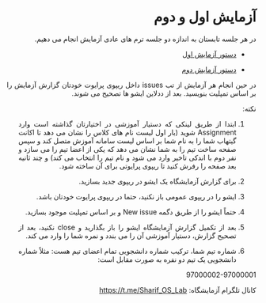 <div dir="rtl" align='justify'>

# آزمایش اول و دوم


در هر جلسه تابستان به اندازه دو جلسه ترم های عادی آزمایش انجام می دهیم.

- [دستور آزمایش اول](https://github.com/Sharif-OS-Lab/session-1-2/blob/main/session1.md)
  
- [دستور آزمایش دوم](https://github.com/Sharif-OS-Lab/session-1-2/blob/main/session2.md)

در حین انجام هر آزمایش از تب issues داخل ریپوی پرایوت خودتان گزارش آزمایش را بر اساس تمپلیت بنویسید. بعد از ددلاین ایشو ها تصحیح می شوند.

نکته:
1. ابتدا از طریق لینکی که دستیار آموزشی در اختیارتان گذاشته است وارد Assignment شوید (بار اول لیست نام های کلاس را نشان می دهد تا اکانت گیتهاب شما را به نام شما بر اساس لیست سامانه آموزش متصل کند و سپس صفحه ساخت تیم را به شما نشان می دهد که یکی از اعضا تیم را می سازد و نفر دوم با اندکی تاخیر وارد می شود و نام تیم را انتخاب می کند) و چند ثانیه بعد صفحه را رفرش کنید تا ریپوی پرایوتی برای آن ساخته شود.
  
1. برای گزارش آزمایشگاه یک ایشو در ریپوی جدید بسازید.
  
1. ایشو را در ریپوی عمومی باز نکنید، حتما در ریپوی پرایوت خودتان باشد.

1. حتماً ایشو را از طریق دگمه New issue و بر اساس تمپلیت موجود بسازید.
  
1. بعد از تکمیل گزارش آزمایشگاه ایشو را باز بگذارید و close نکنید، بعد از تصحیح گزارش، دستیار آموزشی آن را می بندد و نمره شما را وارد می کند.
  
1. شماره تیم شما، ترکیب شماره دانشجویی تمام اعضای تیم هست: مثلاً شماره دانشجویی یک تیم دو نفره به صورت مقابل است:
  
  97000002-97000001


کانال تلگرام آزمایشگاه: https://t.me/Sharif_OS_Lab
  
</div>
